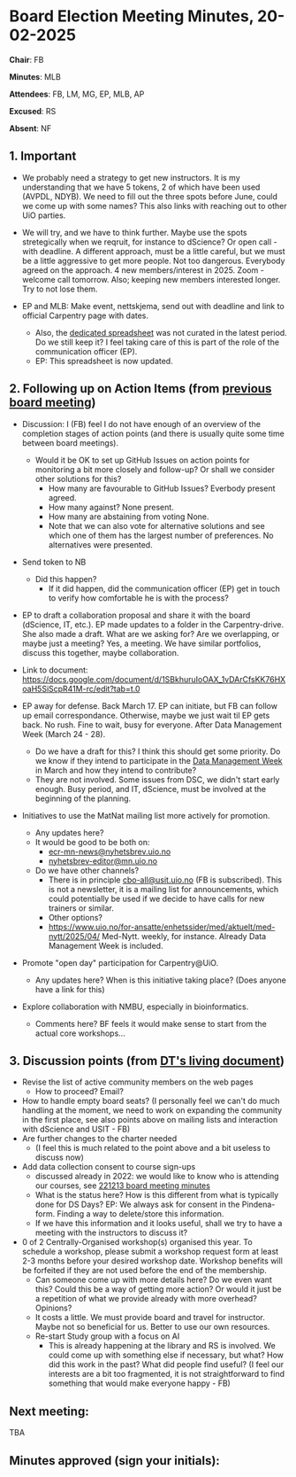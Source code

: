 # Board Election Meeting Minutes, 20-02-2025

**Chair**: FB

**Minutes**: MLB

**Attendees**: FB, LM, MG, EP, MLB, AP

**Excused**: RS

**Absent**: NF


## 1. Important

* We probably need a strategy to get new instructors. It is my understanding that we have 5 tokens, 2 of which have been used (AVPDL, NDYB). We need to fill out the three spots before June, could we come up with some names? This also links with reaching out to other UiO parties.
* We will try, and we have to think further. Maybe use the spots stretegically when we reqruit, for instance to dScience? Or open call - with deadline. A different approach, must be a little careful, but we must be a little aggressive to get more people. Not too dangerous. Everybody agreed on the approach. 4 new members/interest in 2025. Zoom - welcome call tomorrow. Also; keeping new members interested longer. Try to not lose them. 
* EP and MLB: Make event, nettskjema, send out with deadline and link to official Carpentry page with dates. 

  * Also, the [dedicated spreadsheet](https://docs.google.com/spreadsheets/d/1-ZWKY2Q2gTa3kRfcuniMMdaFyp6VrOz913eqCXDUCq8/edit?gid=1094759204#gid=1094759204) was not curated in the latest period. Do we still keep it? I feel taking care of this is part of the role of the communication officer (EP).
  * EP: This spreadsheet is now updated.

## 2. Following up on Action Items (from [previous board meeting](https://github.com/uio-carpentry/organisational/blob/master/meetings/250123_board_meeting.md))

* Discussion: I (FB) feel I do not have enough of an overview of the completion stages of action points (and there is usually quite some time between board meetings).
  * Would it be OK to set up GitHub Issues on action points for monitoring a bit more closely and follow-up? Or shall we consider other solutions for this?
    * How many are favourable to GitHub Issues? Everbody present agreed. 
    * How many against? None present.
    * How many are abstaining from voting None.
    * Note that we can also vote for alternative solutions and see which one of them has the largest number of preferences. No alternatives were presented. 

* Send token to NB
  * Did this happen?
    * If it did happen, did the communication officer (EP) get in touch to verify how comfortable he is with the process? 
* EP to draft a collaboration proposal and share it with the board (dScience, IT, etc.). EP made updates to a folder in the Carpentry-drive. She also made a draft. What are we asking for? Are we overlapping, or maybe just a meeting? Yes, a meeting. We have similar portfolios, discuss this together, maybe collaboration.
* Link to document: https://docs.google.com/document/d/1SBkhuruIoOAX_1vDArCfsKK76HXoaH5SiScpR41M-rc/edit?tab=t.0
* EP away for defense. Back March 17. EP can initiate, but FB can follow up email correspondance. Otherwise, maybe we just wait til EP gets back. No rush. Fine to wait, busy for everyone. After Data Management Week (March 24 - 28). 
  * Do we have a draft for this? I think this should get some priority. Do we know if they intend to participate in the [Data Management Week](https://www.ub.uio.no/english/courses-events/events/dsc/2025/data-management-week-2025-.html) in March and how they intend to contribute?
  * They are not involved. Some issues from DSC, we didn't start early enough. Busy period, and IT, dScience, must be involved at the beginning of the planning. 
* Initiatives to use the MatNat mailing list more actively for promotion. 
  * Any updates here? 
  * It would be good to be both on:
    * ecr-mn-news@nyhetsbrev.uio.no
    * nyhetsbrev-editor@mn.uio.no
  * Do we have other channels?
    * There is in principle cbo-all@usit.uio.no (FB is subscribed). This is not a newsletter, it is a mailing list for announcements, which could potentially be used if we decide to have calls for new trainers or similar.
    * Other options?
    * https://www.uio.no/for-ansatte/enhetssider/med/aktuelt/med-nytt/2025/04/ Med-Nytt. weekly, for instance. Already Data Management Week is included. 
* Promote "open day" participation for Carpentry@UiO.
  * Any updates here? When is this initiative taking place? (Does anyone have a link for this) 
* Explore collaboration with NMBU, especially in bioinformatics.
  * Comments here? BF feels it would make sense to start from the actual core workshops...
  

## 3. Discussion points (from [DT's living document](https://github.com/uio-carpentry/organisational/blob/master/meetings/agenda_points_living_document.md)) 

* Revise the list of active community members on the web pages
  * How to proceed? Email?
* How to handle empty board seats? (I personally feel we can't do much handling at the moment, we need to work on expanding the community in the first place, see also points above on mailing lists and interaction with dScience and USIT - FB)
* Are further changes to the charter needed
  * (I feel this is much related to the point above and a bit useless to discuss now)
* Add data collection consent to course sign-ups
  * discussed already in 2022: we would like to know who is attending our courses, see [221213 board meeting minutes](https://github.com/uio-carpentry/organisational/blob/master/meetings/221213_board_meeting.md)
  * What is the status here? How is this different from what is typically done for DS Days? EP: We always ask for consent in the Pindena-form. Finding a way to delete/store this information. 
  * If we have this information and it looks useful, shall we try to have a meeting with the instructors to discuss it?
 * 0 of 2 Centrally-Organised workshop(s) organised this year. To schedule a workshop, please submit a workshop request form at least 2-3 months before your desired workshop date. Workshop benefits will be forfeited if they are not used before the end of the membership.
   * Can someone come up with more details here? Do we even want this? Could this be a way of getting more action? Or would it just be a repetition of what we provide already with more overhead? Opinions?
   * It costs a little. We must provide board and travel for instructor. Maybe not so beneficial for us. Better to use our own resources. 
   * Re-start Study group with a focus on AI
     * This is already happening at the library and RS is involved. We could come up with something else if necessary, but what? How did this work in the past? What did people find useful? (I feel our interests are a bit too fragmented, it is not straightforward to find something that would make everyone happy - FB) 

## Next meeting: 

TBA
 
## Minutes approved (sign your initials): 
